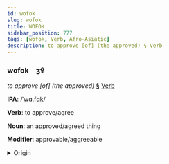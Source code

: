 ```yaml
---
id: wofok
slug: wofok
title: WOFOK
sidebar_position: 777
tags: [wofok, Verb, Afro-Asiatic]
description: to approve [of] (the approved) § Verb
---
```


### wofok&emsp;<span kind="abugida">ʒɤ̑</span>

*to approve [of] (the approved)* **§** [Verb](../../tags/Verb)

**IPA**: /ˈwɑ.fɑk/

**Verb**: to approve/agree

**Noun**: an approved/agreed thing

**Modifier**: approvable/aggreeable

<details>
    <summary>Origin</summary>
    Arabic, Hijazi وافَق wāfag /waː.faɡ/<br/>
    <em>Afro-Asiatic Language Family</em>
</details>